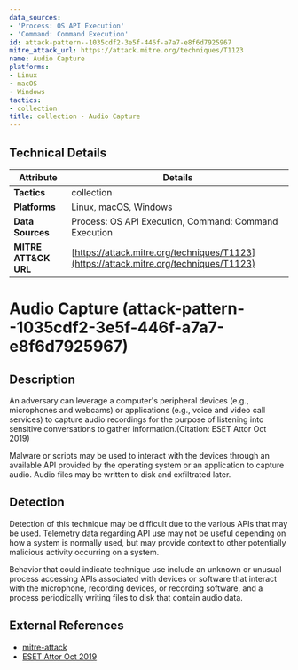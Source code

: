 ```yaml
---
data_sources:
- 'Process: OS API Execution'
- 'Command: Command Execution'
id: attack-pattern--1035cdf2-3e5f-446f-a7a7-e8f6d7925967
mitre_attack_url: https://attack.mitre.org/techniques/T1123
name: Audio Capture
platforms:
- Linux
- macOS
- Windows
tactics:
- collection
title: collection - Audio Capture
---
```


## Technical Details

| Attribute | Details |
|-----------|----------|
| **Tactics** | collection |
| **Platforms** | Linux, macOS, Windows |
| **Data Sources** | Process: OS API Execution, Command: Command Execution |
| **MITRE ATT&CK URL** | [https://attack.mitre.org/techniques/T1123](https://attack.mitre.org/techniques/T1123) |

# Audio Capture (attack-pattern--1035cdf2-3e5f-446f-a7a7-e8f6d7925967)

## Description
An adversary can leverage a computer's peripheral devices (e.g., microphones and webcams) or applications (e.g., voice and video call services) to capture audio recordings for the purpose of listening into sensitive conversations to gather information.(Citation: ESET Attor Oct 2019)

Malware or scripts may be used to interact with the devices through an available API provided by the operating system or an application to capture audio. Audio files may be written to disk and exfiltrated later.

## Detection
Detection of this technique may be difficult due to the various APIs that may be used. Telemetry data regarding API use may not be useful depending on how a system is normally used, but may provide context to other potentially malicious activity occurring on a system.

Behavior that could indicate technique use include an unknown or unusual process accessing APIs associated with devices or software that interact with the microphone, recording devices, or recording software, and a process periodically writing files to disk that contain audio data.

## External References
- [mitre-attack](https://attack.mitre.org/techniques/T1123)
- [ESET Attor Oct 2019](https://www.welivesecurity.com/wp-content/uploads/2019/10/ESET_Attor.pdf)
